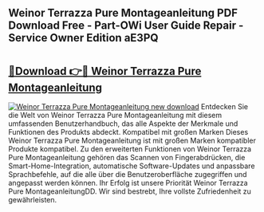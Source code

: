 ## Weinor Terrazza Pure Montageanleitung PDF Download Free - Part-OWi User Guide Repair - Service Owner Edition aE3PQ

# <h2><a href="http://df7rtrm.blite.top/?on=Weinor+Terrazza+Pure+Montageanleitung">🔗Download 👉🔴 Weinor Terrazza Pure Montageanleitung</a></h2>

[![Weinor Terrazza Pure Montageanleitung new download](https://i.imgur.com/lujVjoI.png)](http://df7rtrm.blite.top/?on=Weinor+Terrazza+Pure+Montageanleitung)
Entdecken Sie die Welt von Weinor Terrazza Pure Montageanleitung mit diesem umfassenden Benutzerhandbuch, das alle Aspekte der Merkmale und Funktionen des Produkts abdeckt. Kompatibel mit großen Marken Dieses Weinor Terrazza Pure Montageanleitung ist mit großen Marken kompatibler Produkte kompatibel. Zu den erweiterten Funktionen von Weinor Terrazza Pure Montageanleitung gehören das Scannen von Fingerabdrücken, die Smart-Home-Integration, automatische Software-Updates und anpassbare Sprachbefehle, auf die alle über die Benutzeroberfläche zugegriffen und angepasst werden können. Ihr Erfolg ist unsere Priorität Weinor Terrazza Pure MontageanleitungDD. Wir sind bestrebt, Ihre vollste Zufriedenheit zu gewährleisten.

